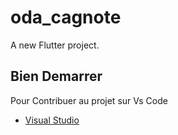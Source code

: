 # oda_cagnote

A new Flutter project.

## Bien Demarrer



Pour Contribuer au projet sur Vs Code

- [Visual Studio](https://prod.liveshare.vsengsaas.visualstudio.com/join?4143B4AEFF6DD1ECDC8394A0E1362B59FACB)
